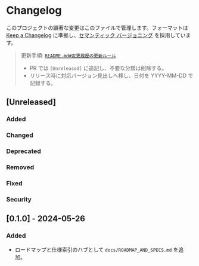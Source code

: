 # Changelog

このプロジェクトの顕著な変更はこのファイルで管理します。フォーマットは [Keep a Changelog](https://keepachangelog.com/ja/1.1.0/) に準拠し、[セマンティック バージョニング](https://semver.org/spec/v2.0.0.html) を採用しています。

> 更新手順: [`README.md#変更履歴の更新ルール`](README.md#%E5%A4%89%E6%9B%B4%E5%B1%A5%E6%AD%B4%E3%81%AE%E6%9B%B4%E6%96%B0%E3%83%AB%E3%83%BC%E3%83%AB)
> - PR では `[Unreleased]` に追記し、不要な分類は削除する。
> - リリース時に対応バージョン見出しへ移し、日付を YYYY-MM-DD で記録する。

## [Unreleased]

### Added
### Changed
### Deprecated
### Removed
### Fixed
### Security

## [0.1.0] - 2024-05-26

### Added
- ロードマップと仕様索引のハブとして `docs/ROADMAP_AND_SPECS.md` を追加。
